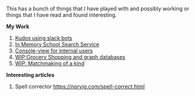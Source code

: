 This has a bunch of things that I have played with and possibly working or things that I have read and found interesting.

**My Work**
1. [Kudos using slack bots](kudos-app-slack-bot)
1. [In Memory School Search Service](schools_demo)
1. [Console-view for internal users](console-view)
1. [WIP:Grocery Shopping and graph databases](grocery-shopping)
1. [WIP: Matchmaking of a kind](matchmaker)

**Interesting articles**
1. Spell corrector https://norvig.com/spell-correct.html

